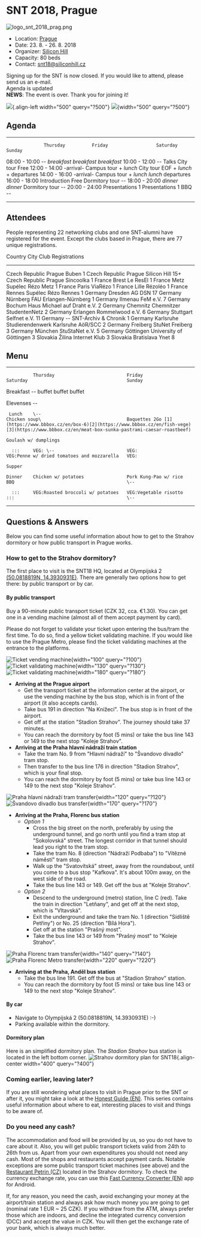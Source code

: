 # SNT 2018, Prague

![logo_snt_2018_prag.png](/snt/2018/logo_snt_2018_prag.png)

-   Location: [Prague](http://en.wikipedia.org/wiki/Prague)
-   Date: 23. 8. - 26. 8. 2018
-   Organizer: [Silicon Hill](/studnetze/silicon_hill)
-   Capacity: 80 beds
-   Contact: <snt18@siliconhill.cz>

Signing up for the SNT is now closed. If you would like to attend,
please send us an e-mail.\
Agenda is updated\
**NEWS**: The event is over. Thank you for joining it!

![](/snt/2018/photos/final_photo-2.jpg){.align-left width="500"
query="?500"} ![](/snt/2018/photos/final_photo-1.jpg){width="500"
query="?500"}

## Agenda

  --------------- ----------------- ----------------------- ---------------- ----------------------------
                  Thursday          Friday                  Saturday         Sunday
   08:00 - 10:00  \--               *breakfast*             *breakfast*      *breakfast*
   10:00 - 12:00  \--               Talks                   City tour        Free
   12:00 - 14:00  -arrival-         Campus tour + *lunch*   City tour        EOF + *lunch* + departures
   14:00 - 16:00  -arrival-         Campus tour + *lunch*   *lunch*          departures
   16:00 - 18:00  Introduction      Free                    Dormitory tour   \--
   18:00 - 20:00  *dinner*          *dinner*                Dormitory tour   \--
   20:00 - 24:00  Presentations 1   Presentations 1         BBQ              \--
  --------------- ----------------- ----------------------- ---------------- ----------------------------

## Attendees

People representing 22 networking clubs and one SNT-alumni have
registered for the event. Except the clubs based in Prague, there are 77
unique registrations.

  Country          City         Club                                 Registrations
  ---------------- ------------ ------------------------------------ ---------------
  Czech Republic   Prague       Buben                                1
  Czech Republic   Prague       Silicon Hill                         15+
  Czech Republic   Prague       Sincoolka                            1
  France           Brest        Le ResEl                             1
  France           Metz         Supélec Rézo Metz                    1
  France           Paris        ViaRézo                              1
  France           Lille        Rézoléo                              1
  France           Rennes       Supélec Rézo Rennes                  1
  Germany          Dresden      AG DSN                               17
  Germany          Nürnberg     FAU Erlangen-Nürnberg                1
  Germany          Ilmenau      FeM e.V.                             7
  Germany          Bochum       Haus Michael auf Draht e.V.          2
  Germany          Chemnitz     Chemnitzer StudentenNetz             2
  Germany          Erlangen     Rommelwood e.V.                      6
  Germany          Stuttgart    Selfnet e.V.                         11
  Germany          \--          SNT-Archiv & Chronik                 1
  Germany          Karlsruhe    Studierendenwerk Karlsruhe AöR/SCC   2
  Germany          Freiberg     StuNet Freiberg                      3
  Germany          München      StuStaNet e.V.                       5
  Germany          Göttingen    University of Göttingen              3
  Slovakia         Žilina       Internet Klub                        3
  Slovakia         Bratislava   Ynet                                 8

## Menu

  ----------- ---------------------------------- ----------------------- -------------------------------------------- -------------------------------------------------------------------------------------------------------------------------------------------------------------
              Thursday                           Friday                  Saturday                                     Sunday

   Breakfast  \--                                buffet                  buffet                                       buffet

   Elevenses  \--                                                                                                     

     Lunch    \--                                                        Chicken soup\                                Baquettes 2Go [1](https://www.bbbox.cz/en/box-6)[2](https://www.bbbox.cz/en/fish-vege)[3](https://www.bbbox.cz/en/meat-box-sunka-pastrami-caesar-roastbeef)
                                                                         Goulash w/ dumplings                         

      :::     VEG: \--                           VEG:                    VEG:Penne w/ dried tomatoes and mozzarella   VEG:

    Supper                                                                                                            

    Dinner    Chicken w/ potatoes                Pork Kung-Pao w/ rice   BBQ                                          \--

      :::     VEG:Roasted broccoli w/ potatoes   VEG:Vegetable risotto   :::                                          \--
  ----------- ---------------------------------- ----------------------- -------------------------------------------- -------------------------------------------------------------------------------------------------------------------------------------------------------------

## Questions & Answers

Below you can find some useful information about how to get to the
Strahov dormitory or how public transport in Prague works.

### How to get to the Strahov dormitory?

The first place to visit is the SNT18 HQ, located at Olympijská 2
[(50.0818819N, 14.3930931E)](https://en.mapy.cz/s/2VQO0). There are
generally two options how to get there: by public transport or by car.

#### By public transport

Buy a 90-minute public transport ticket (CZK 32, cca. €1.30). You can
get one in a vending machine (almost all of them accept payment by
card).

Please do not forget to validate your ticket upon entering the bus/tram
the first time. To do so, find a yellow ticket validating machine. If
you would like to use the Prague Metro, please find the ticket
validating machines at the entrance to the platforms.

![Ticket vending
machine](/snt/2018/guides/vending_machine.jpg){width="100" query="?100"}
![Ticket validating
machine](/snt/2018/guides/ticket_validator.jpg){width="130"
query="?130"} ![Ticket validating
machine](/snt/2018/guides/validator_metro.jpg){width="180" query="?180"}

-   **Arriving at the Prague airport**
    -   Get the transport ticket at the information center at the
        airport, or use the vending machine by the bus stop, which is in
        front of the airport (it also accepts cards).
    -   Take bus 191 in direction "Na Knížecí". The bus stop is in front
        of the airport.
    -   Get off at the station "Stadion Strahov". The journey should
        take 37 minutes.
    -   You can reach the dormitory by foot (5 mins) or take the bus
        line 143 or 149 to the next stop "Koleje Strahov".
-   **Arriving at the Praha hlavní nádraží train station**
    -   Take the tram No. 9 from "Hlavní nádraží" to "Švandovo divadlo"
        tram stop.
    -   Then transfer to the bus line 176 in direction "Stadion
        Strahov", which is your final stop.
    -   You can reach the dormitory by foot (5 mins) or take bus line
        143 or 149 to the next stop "Koleje Strahov".

![Praha hlavní nádraží tram
transfer](/snt/2018/guides/hl-nadr-tram.png){width="120" query="?120"}
![Švandovo divadlo bus
transfer](/snt/2018/guides/svandovo-divadlo.png){width="170"
query="?170"}

-   **Arriving at the Praha, Florenc bus station**
    -   *Option 1*
        -   Cross the big street on the north, preferably by using the
            underground tunnel, and go north until you find a tram stop
            at "Sokolovská" street. The longest corridor in that tunnel
            should lead you right to the tram stop.
        -   Take the tram No. 8 (direction "Nádraží Podbaba") to
            "Vítězné náměstí" tram stop.
        -   Walk up the "Svatovítská" street, away from the roundabout,
            until you come to a bus stop "Kafkova". It's about 100m
            away, on the west side of the road.
        -   Take the bus line 143 or 149. Get off the bus at "Koleje
            Strahov".
    -   *Option 2*
        -   Descend to the underground (metro) station, line C (red).
            Take the train in direction "Letňany", and get off at the
            next stop, which is "Vltavská".
        -   Exit the underground and take the tram No. 1 (direction
            "Sídliště Petřiny") or No. 25 (direction "Bílá Hora").
        -   Get off at the station "Prašný most".
        -   Take the bus line 143 or 149 from "Prašný most" to "Koleje
            Strahov".

![Praha Florenc tram
transfer](/snt/2018/guides/florenc-tram-2.png){width="140" query="?140"}
![Praha Florenc Metro
transfer](/snt/2018/guides/florenc-metro.png){width="220" query="?220"}

-   **Arriving at the Praha, Anděl bus station**
    -   Take the bus line 191. Get off the bus at "Stadion Strahov"
        station.
    -   You can reach the dormitory by foot (5 mins) or take bus line
        143 or 149 to the next stop "Koleje Strahov".

#### By car

-   Navigate to Olympijská 2 (50.0818819N, 14.3930931E) :-)
-   Parking available within the dormitory.

#### Dormitory plan

Here is an simplified dormitory plan. The *Stadion Strahov* bus station
is located in the left bottom corner. ![Strahov dormitory plan for
SNT18](/snt/2018/guides/strahov2.png){.align-center width="400"
query="?400"}

### Coming earlier, leaving later?

If you are still wondering what places to visit in Prague prior to the
SNT or after it, you might take a look at the [Honest Guide
(EN)](https://www.youtube.com/watch?v=OO96JVSM5Y0&list=PLM9_KZNJw8qGuEHJf4lcfIiGwpiRtcKAm).
This series contains useful information about where to eat, interesting
places to visit and things to be aware of.

### Do you need any cash?

The accommodation and food will be provided by us, so you do not have to
care about it. Also, you will get public transport tickets valid from
24th to 26th from us. Apart from your own expenditures you should not
need any cash. Most of the shops and restaurants accept payment cards.
Notable exceptions are some public transport ticket machines (see above)
and the [Restaurant Petrin (CZ)](http://restaurant-petrin.cz/) located
in the Strahov dormitory. To check the currency exchange rate, you can
use this [Fast Currency Converter
(EN)](https://play.google.com/store/apps/details?id=uk.co.currencyconverter)
app for Android.

If, for any reason, you need the cash, avoid exchanging your money at
the airport/train station and always ask how much money you are going to
get (nominal rate 1 EUR \~ 25 CZK). If you withdraw from the ATM, always
prefer those which are indoors, and decline the integrated currency
conversion (DCC) and accept the value in CZK. You will then get the
exchange rate of your bank, which is always much better.
